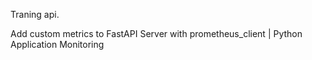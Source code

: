 Traning api. 

Add custom metrics to FastAPI Server with prometheus_client | Python Application Monitoring
